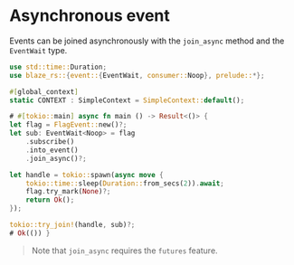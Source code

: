 # Asynchronous event

Events can be joined asynchronously with the `join_async` method and the `EventWait` type.

```rust
use std::time::Duration;
use blaze_rs::{event::{EventWait, consumer::Noop}, prelude::*};

#[global_context]
static CONTEXT : SimpleContext = SimpleContext::default();

# #[tokio::main] async fn main () -> Result<()> {
let flag = FlagEvent::new()?;
let sub: EventWait<Noop> = flag
    .subscribe()
    .into_event()
    .join_async()?;

let handle = tokio::spawn(async move {
    tokio::time::sleep(Duration::from_secs(2)).await;
    flag.try_mark(None)?;
    return Ok();
});

tokio::try_join!(handle, sub)?;
# Ok(()) }
```

> Note that `join_async` requires the `futures` feature.